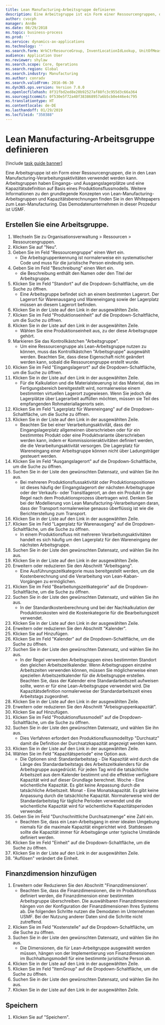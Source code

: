 ```yaml
---
title: Lean Manufacturing-Arbeitsgruppe definieren
description: Eine Arbeitsgruppe ist ein Form einer Ressourcengruppen, die in den Lean Manufacturing-Verarbeitungsaktivitäten verwendet werden kann.
author: cvocph
manager: AnnBe
ms.date: 08/29/2018
ms.topic: business-process
ms.prod: ''
ms.service: dynamics-ax-applications
ms.technology: ''
ms.search.form: WrkCtrResourceGroup, InventLocationIdLookup, UnitOfMeasureLookup, DimensionLookup
audience: Application User
ms.reviewer: shylaw
ms.search.scope: Core, Operations
ms.search.region: Global
ms.search.industry: Manufacturing
ms.author: conradv
ms.search.validFrom: 2016-06-30
ms.dyn365.ops.version: Version 7.0.0
ms.openlocfilehash: 8f31fbd2ed8e20b92527af88fc3c955d3c66a364
ms.sourcegitcommit: 0f530e5f72a40f383868957a6b5cb0e446e4c795
ms.translationtype: HT
ms.contentlocale: de-DE
ms.lasthandoff: 01/29/2019
ms.locfileid: "350388"
---
```

# <a name="define-lean-manufacturing-work-cells"></a>Lean Manufacturing-Arbeitsgruppe definieren

[!include [task guide banner](../../includes/task-guide-banner.md)]

Eine Arbeitsgruppe ist ein Form einer Ressourcengruppen, die in den Lean Manufacturing-Verarbeitungsaktivitäten verwendet werden kann. Arbeitsgruppen haben Eingangs- und Ausgangslagerplätze und eine Kapazitätsdefinition auf Basis eines Produktionsflussmodells. Weitere Informationen zu den grundlegende Konzepten von Lean-Manufacturing-Arbeitsgruppen und Kapazitätsberechnungen finden Sie in den Whitepapers zum Lean-Manufacturing. Das Demodatenunternehmen in dieser Prozedur ist USMF.


## <a name="create-a-work-cell"></a>Erstellen Sie eine Arbeitsgruppe. 
1. Wechseln Sie zu Organisationsverwaltung > Ressourcen > Ressourcengruppen.
2. Klicken Sie auf "Neu".
3. Geben Sie im Feld "Ressourcengruppe" einen Wert ein.
    * Die Arbeitsgruppenkennung ist normalerweise ein systematischer Code und muss für die juristische Person eindeutig sein.  
4. Geben Sie im Feld "Beschreibung" einen Wert ein.
    * die Beschreibung enthält den Namen oder den Titel der Arbeitsgruppe.  
5. Klicken Sie im Feld "Standort" auf die Dropdown-Schaltfläche, um die Suche zu öffnen.
    * Eine Arbeitsgruppe befindet sich an einem bestimmten Lagerort. Der Lagerort für Warenausgang und Wareneingang sowie der Lagerplatz müssen an diesem Lagerort befinden.  
6. Klicken Sie in der Liste auf den Link in der ausgewählten Zeile.
7. Klicken Sie im Feld "Produktionseinheit" auf die Dropdown-Schaltfläche, um die Suche zu öffnen.
8. Klicken Sie in der Liste auf den Link in der ausgewählten Zeile.
    * Wählen Sie eine Produktionseinheit aus, zu der diese Arbeitsgruppe gehört.  
9. Markieren Sie das Kontrollkästchen "Arbeitsgruppe".
    * Um eine Ressourcengruppe als Lean-Arbeitsgruppe nutzen zu können, muss das Kontrollkästchen "Arbeitsgruppe" ausgewählt werden.  Beachten Sie, dass diese Eigenschaft nicht geändert werden kann, sobald die Ressourcengruppe erstellt wurde.  
10. Klicken Sie im Feld "Eingangslagerort" auf die Dropdown-Schaltfläche, um die Suche zu öffnen.
11. Klicken Sie in der Liste auf den Link in der ausgewählten Zeile.
    * Für die Kalkulation und die Materialsteuerung ist das Material, das im Fertigungsbereich bereitgestellt wird, normalerweise einem bestimmten virtuellen Lagerort zugewiesen. Wenn Sie jedoch die Lagerplätze über Lagerarbeit auffüllen möchten, müssen sie Teil des empfangenden Rohmateriallagerorts sein.  
12. Klicken Sie im Feld "Lagerplatz für Wareneingang" auf die Dropdown-Schaltfläche, um die Suche zu öffnen.
13. Klicken Sie in der Liste auf den Link in der ausgewählten Zeile.
    * Beachten Sie bei einer Verarbeitungsaktivität, dass der Eingangslagerplatz allgemeinen überschrieben oder für ein bestimmtes Produkt oder eine Produktvariante überschrieben werden kann, indem er Kommissionieraktivitäten definiert werden, die die Verarbeitungsaktivität versorgen. Die Lagerplatz für Wareneingang einer Arbeitsgruppe können nicht über Ladungsträger gesteuert werden.  
14. Klicken Sie im Feld "Ausgangslagerort" auf die Dropdown-Schaltfläche, um die Suche zu öffnen.
15. Suchen Sie in der Liste den gewünschten Datensatz, und wählen Sie ihn aus.
    * Bei mehreren Produktionsflussaktivität oder Produktionspositionen ist dieses häufig der Eingangslagerort der nächsten Arbeitsgruppe oder der Verkaufs- oder Transitlagerort, an den ein Produkt in der Regel nach dem Produktionsprozess übertragen wird. Denken Sie bei der Modellierung von Lean Manufacturing-Verarbeitungen daran, dass der Transport normalerweise genauso überflüssig ist wie die Berichterstellung zum Transport.  
16. Klicken Sie in der Liste auf den Link in der ausgewählten Zeile.
17. Klicken Sie im Feld "Lagerplatz für Warenausgang" auf die Dropdown-Schaltfläche, um die Suche zu öffnen.
    * In einem Produktionsfluss mit mehreren Verarbeitungsaktivitäten handelt es sich häufig um den Lagerplatz für den Wareneingang der nächsten Arbeitsgruppe.  
18. Suchen Sie in der Liste den gewünschten Datensatz, und wählen Sie ihn aus.
19. Klicken Sie in der Liste auf den Link in der ausgewählten Zeile.
20. Erweitern oder reduzieren Sie den Abschnitt "Arbeitsgang".
    * Eine Ausführungszeitkategorie muss bereitgestellt werden, um die Kostenberechnung und die Verarbeitung von Lean-Kaban-Vorgängen zu ermöglichen.  
21. Klicken Sie im Feld "Bearbeitungszeitkategorie" auf die Dropdown-Schaltfläche, um die Suche zu öffnen.
22. Suchen Sie in der Liste den gewünschten Datensatz, und wählen Sie ihn aus.
    * In der Standardkostenberechnung und bei der Nachkalkulation der Produktionskosten wird die Kostenkategorie für die Bearbeitungszeit verwendet.  
23. Klicken Sie in der Liste auf den Link in der ausgewählten Zeile.
24. Erweitern oder reduzieren Sie den Abschnitt "Kalender".
25. Klicken Sie auf Hinzufügen.
26. Klicken Sie im Feld "Kalender" auf die Dropdown-Schaltfläche, um die Suche zu öffnen.
27. Suchen Sie in der Liste den gewünschten Datensatz, und wählen Sie ihn aus.
    * In der Regel verwenden Arbeitsgruppen eines bestimmten Standort den gleichen Arbeitszeitkalender. Wenn Arbeitsgruppen einzelne Arbeitszeiten verwenden können, müssen Sie möglicherweise einen speziellen Arbeitszeitkalender für die Arbeitsgruppe erstellen. Beachten Sie, dass der Kalender eine Standardarbeitszeit aufweisen sollte, wenn er für eine Lean-Arbeitsgruppe verwendet wird. Die Kapazitätsdefinition normalerweise der Standardarbeitszeit eines Arbeitstags zugeordnet.  
28. Klicken Sie in der Liste auf den Link in der ausgewählten Zeile.
29. Erweitern oder reduzieren Sie den Abschnitt "Arbeisgruppenkapazität".
30. Klicken Sie auf Hinzufügen.
31. Klicken Sie im Feld "Produktionsflussmodell" auf die Dropdown-Schaltfläche, um die Suche zu öffnen.
32. Suchen Sie in der Liste den gewünschten Datensatz, und wählen Sie ihn aus.
    * Dies Verfahren erfordert den Produktionsflussmodelltyp "Durchsatz" damit die Definition der Durchsatzkapazität angezeigt werden kann.  
33. Klicken Sie in der Liste auf den Link in der ausgewählten Zeile.
34. Wählen Sie im Feld "Kapazitätsperiode" eine Option aus.
    * Die Optionen sind: Standardarbeitstag - Die Kapazität wird durch die Länge des Standardarbeitstags des Arbeitszeitkalenders für die Arbeitsgruppe ausgedrückt. Für jeden Tag wird die tatsächliche Arbeitszeit aus dem Kalender bestimmt und die effektive verfügbare Kapazität wird auf dieser Grundlage berechnet.   Woche - Eine wöchentliche Kapazität. Es gibt keine Anpassung durch die tatsächliche Arbeitszeit.   Monat - Eine Monatskapazität. Es gibt keine Anpassung durch die tatsächliche Kapazität.   Normalerweise wird der Standardarbeitstag für tägliche Perioden verwendet und die wöchentliche Kapazität wird für wöchentliche Kapazitätsperioden verwendet.  
35. Geben Sie im Feld "Durchschnittliche Durchsatzmenge" eine Zahl ein.
    * Beachten Sie, dass ein Lean-Arbeitsgang in einer idealen Umgebung niemals für die maximale Kapazität eingerichtet wird. Stattdessen sollte die Kapazität immer für Arbeitsgänge unter typische Umstände definiert werden.  
36. Klicken Sie im Feld "Einheit" auf die Dropdown-Schaltfläche, um die Suche zu öffnen.
37. Klicken Sie in der Liste auf den Link in der ausgewählten Zeile.
38. "Auflösen" verändert die Einheit.

## <a name="add-a-financial-dimension"></a>Finanzdimension hinzufügen
1. Erweitern oder Reduzieren Sie den Abschnitt "Finanzdimensionen'.
    * Beachten Sie, dass die Finanzdimensionen, die im Produktionsfluss definiert werden, die Finanzdimension einer bestimmten Arbeitsgruppe überschreiben.    Die auswählbaren Finanzdimensionen hängen von der Konfiguration der Finanzdimensionen Ihres Systems ab. Die folgenden Schritte nutzen die Demodaten im Unternehmen USMF. Bei der Nutzung anderer Daten sind die Schritte nicht zutreffend.  
2. Klicken Sie im Feld "Kostenstelle" auf die Dropdown-Schaltfläche, um die Suche zu öffnen.
3. Suchen Sie in der Liste den gewünschten Datensatz, und wählen Sie ihn aus.
    * Die Dimensionen, die für Lean-Arbeitgruppe ausgewählt werden müssen, hängen von der Implementierung von Finanzdimensionen im Buchhaltungsmodell für eine bestimmte juristische Person ab.  
4. Klicken Sie in der Liste auf den Link in der ausgewählten Zeile.
5. Klicken Sie im Feld "ItemGroup" auf die Dropdown-Schaltfläche, um die Suche zu öffnen.
6. Suchen Sie in der Liste den gewünschten Datensatz, und wählen Sie ihn aus.
7. Klicken Sie in der Liste auf den Link in der ausgewählten Zeile.

## <a name="save"></a>Speichern
1. Klicken Sie auf "Speichern".

